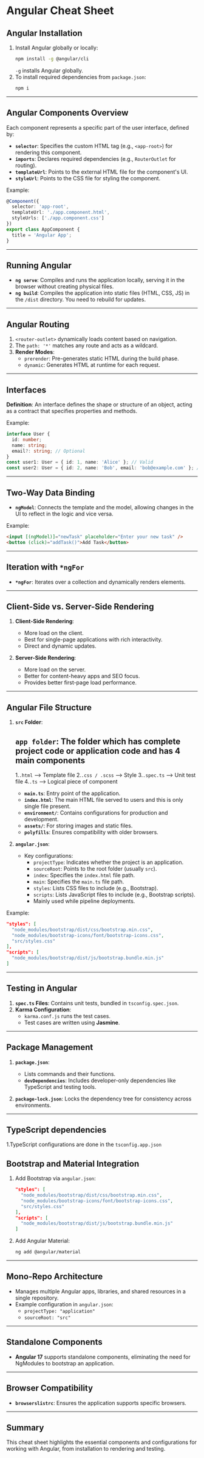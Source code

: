 # Angular Cheat Sheet

## Angular Installation
1. Install Angular globally or locally:
   ```bash
   npm install -g @angular/cli
   ```
   `-g` installs Angular globally.
2. To install required dependencies from `package.json`:
   ```bash
   npm i
   ```

---

## Angular Components Overview
Each component represents a specific part of the user interface, defined by:
- **`selector`**: Specifies the custom HTML tag (e.g., `<app-root>`) for rendering this component.
- **`imports`**: Declares required dependencies (e.g., `RouterOutlet` for routing).
- **`templateUrl`**: Points to the external HTML file for the component's UI.
- **`styleUrl`**: Points to the CSS file for styling the component.

Example:
```ts
@Component({
  selector: 'app-root',
  templateUrl: './app.component.html',
  styleUrls: ['./app.component.css']
})
export class AppComponent {
  title = 'Angular App';
}
```

---

## Running Angular
- **`ng serve`**: Compiles and runs the application locally, serving it in the browser without creating physical files.
- **`ng build`**: Compiles the application into static files (HTML, CSS, JS) in the `/dist` directory. You need to rebuild for updates.

---

## Angular Routing
1. `<router-outlet>` dynamically loads content based on navigation.
2. The `path: '*'` matches any route and acts as a wildcard.
3. **Render Modes**:
   - `prerender`: Pre-generates static HTML during the build phase.
   - `dynamic`: Generates HTML at runtime for each request.

---

## Interfaces
**Definition**: An interface defines the shape or structure of an object, acting as a contract that specifies properties and methods.

Example:
```ts
interface User {
  id: number;
  name: string;
  email?: string; // Optional
}
const user1: User = { id: 1, name: 'Alice' }; // Valid
const user2: User = { id: 2, name: 'Bob', email: 'bob@example.com' }; // Also valid
```

---

## Two-Way Data Binding
- **`ngModel`**: Connects the template and the model, allowing changes in the UI to reflect in the logic and vice versa.

Example:
```html
<input [(ngModel)]="newTask" placeholder="Enter your new task" />
<button (click)="addTask()">Add Task</button>
```

---

## Iteration with `*ngFor`
- **`*ngFor`**: Iterates over a collection and dynamically renders elements.

---

## Client-Side vs. Server-Side Rendering
1. **Client-Side Rendering**:
   - More load on the client.
   - Best for single-page applications with rich interactivity.
   - Direct and dynamic updates.

2. **Server-Side Rendering**:
   - More load on the server.
   - Better for content-heavy apps and SEO focus.
   - Provides better first-page load performance.

---

## Angular File Structure
1. **`src` Folder**:

   ## **`app folder`**: The folder which has complete project code or application code and has 4 main components
   1.`.html` --> Template file
   2.`.css / .scss` --> Style 
   3.`.spec.ts` --> Unit test file
   4.`.ts` --> Logical piece of component

   - **`main.ts`**: Entry point of the application.
   - **`index.html`**: The main HTML file served to users and this is only single file present.
   - **`environment/`**: Contains configurations for production and development.
   - **`assets/`**: For storing images and static files.
   - **`polyfills`**: Ensures compatibility with older browsers.

2. **`angular.json`**:
   - Key configurations:
     - `projectType`: Indicates whether the project is an application.
     - `sourceRoot`: Points to the root folder (usually `src`).
     - `index`: Specifies the `index.html` file path.
     - `main`: Specifies the `main.ts` file path.
     - `styles`: Lists CSS files to include (e.g., Bootstrap).
     - `scripts`: Lists JavaScript files to include (e.g., Bootstrap scripts).
     - Mainly used while pipeline deployments.

Example:
```json
"styles": [
  "node_modules/bootstrap/dist/css/bootstrap.min.css",
  "node_modules/bootstrap-icons/font/bootstrap-icons.css",
  "src/styles.css"
],
"scripts": [
  "node_modules/bootstrap/dist/js/bootstrap.bundle.min.js"
]
```

---

## Testing in Angular
1. **`spec.ts` Files**: Contains unit tests, bundled in `tsconfig.spec.json`.
2. **Karma Configuration**:
   - `karma.conf.js` runs the test cases.
   - Test cases are written using **Jasmine**.

---

## Package Management
1. **`package.json`**:
   - Lists commands and their functions.
   - **`devDependencies`**: Includes developer-only dependencies like TypeScript and testing tools.

2. **`package-lock.json`**: Locks the dependency tree for consistency across environments.

---
## TypeScript dependencies
1.TypeScript configurations are done in the `tsconfig.app.json` 

## Bootstrap and Material Integration
1. Add Bootstrap via `angular.json`:
   ```json
   "styles": [
     "node_modules/bootstrap/dist/css/bootstrap.min.css",
     "node_modules/bootstrap-icons/font/bootstrap-icons.css",
     "src/styles.css"
   ],
   "scripts": [
     "node_modules/bootstrap/dist/js/bootstrap.bundle.min.js"
   ]
   ```
2. Add Angular Material:
   ```bash
   ng add @angular/material
   ```

---

## Mono-Repo Architecture
- Manages multiple Angular apps, libraries, and shared resources in a single repository.
- Example configuration in `angular.json`:
  - `projectType: "application"`
  - `sourceRoot: "src"`

---

## Standalone Components
- **Angular 17** supports standalone components, eliminating the need for NgModules to bootstrap an application.

---

## Browser Compatibility
- **`browserslistrc`**: Ensures the application supports specific browsers.

---

## Summary
This cheat sheet highlights the essential components and configurations for working with Angular, from installation to rendering and testing.
```